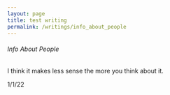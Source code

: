 ```yaml
---
layout: page
title: test writing
permalink: /writings/info_about_people
---
```


###### Info About People

I think it makes less sense the more you think about it.






1/1/22